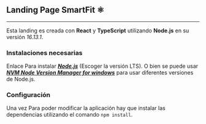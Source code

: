 ## Landing Page SmartFit :atom_symbol:
_________________
Esta landing es creada con **React** y **TypeScript** utilizando **Node.js** en su versión *16.13.1*.

### Instalaciones necesarias

Enlace Para instalar [_**Node.js**_](https://nodejs.org/es/) (Escoger la versión LTS). O bien se puede usar [_**NVM Node Version Manager for windows**_](https://github.com/coreybutler/nvm-windows) para usar diferentes versiones de Node.js.

### Configuración

Una vez Para poder modificar la aplicación hay que instalar las dependencias utilizando el comando `npm install`.